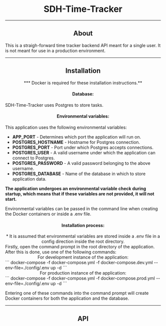 # <center>SDH-Time-Tracker</center>

------------

## <center>About</center>
This is a straigh-forward time tracker backend API meant for a single user. It is not meant for use in a production environment.

------------

## <center>Installation</center>
<center>*** Docker is required for these installation instructions.**</center>

#### <center>Database:</center>
SDH-Time-Tracker uses Postgres to store tasks.

#### <center>Environmental variables:</center>
This application uses the following environmental variables:
- **APP_PORT** - Determines which port the application will run on.
- **POSTGRES_HOSTNAME** - Hostname for Postgres connection.
- **POSTGRES_PORT** - Port under which Postgres accepts connections.
- **POSTGRES_USER** - A valid username under which the application can connect to Postgres.
- **POSTGRES_PASSWORD** - A valid password belonging to the above username.
- **POSTGRES_DATABASE** - Name of the database in which to store application data.

**The application undergoes an environmental variable check during startup, which means that if these variables are not provided, it will not start.**

Environmental variables can be passed in the command line when creating the Docker containers or inside a .env file.

#### <center>Installation process:</center>
<center>* It is assumed that environmental variables are stored inside a .env file in a config direction inside the root directory.</center>
Firstly, open the command prompt in the root directory of the application. After this is done, use one of the following commands:

<center>For development instance of the application:</center>
```
docker-compose -f docker-compose.yml -f docker-compose.dev.yml --env-file=./config/.env up -d
```

<center>For production instance of the application:</center>
```
docker-compose -f docker-compose.yml -f docker-compose.prod.yml --env-file=./config/.env up -d
```

Entering one of these commands into the command prompt will create Docker containers for both the application and the database.

------------

## <center>API</center>
